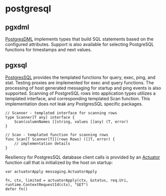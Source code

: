 # postgresql

## pgxdml

[PostgresDML][pgxdmlpkg] implements types that build SQL statements based on the configured attributes. Support is also available for selecting
PostgreSQL functions for timestamps and next values.

## pgxsql

[PostgresSQL][pgxsqlpkg] provides the templated functions for query, exec, ping, and stat. Testing proxies are implemented for exec and query functions.
The processing of host generated messaging for startup and ping events is also supported. Scanning of PostgreSQL rows into application types utilizes a
templated interface, and corresponding templated Scan function. This implementation does not leak any PostgresSQL specific packages.

~~~
// Scanner - templated interface for scanning rows
type Scanner[T any] interface {
	Scan(columnNames []string, values []any) (T, error)
}

// Scan - templated function for scanning rows
func Scan[T Scanner[T]](rows Rows) ([]T, error) {
    // implementation details
}
~~~

Resiliency for PostgresSQL database client calls is provided by an [Actuator][actuatorcall] function call that is initialized by the host on startup:
~~~
var actuatorApply messaging.ActuatorApply

fn, ctx, limited = actuatorApply(ctx, &status, req.Uri, runtime.ContextRequestId(ctx), "GET")
defer fn()
~~~

[pgxdmlpkg]: <https://pkg.go.dev/github.com/idiomatic-go/postgresql/pgxdml/http>
[pgxsqlpkg]: <https://pkg.go.dev/github.com/idiomatic-go/postgresql/pgxsql>
[actuatorcall]: <https://pkg.go.dev/github.com/idiomatic-go/resiliency/actuator#EgressApply>
